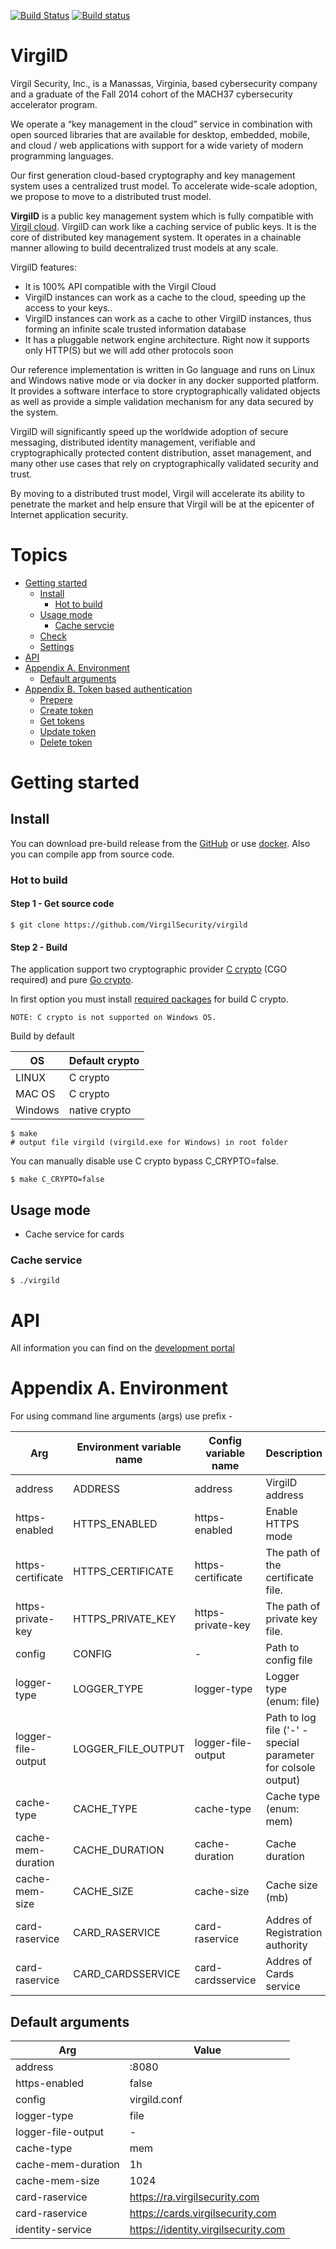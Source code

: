 [![Build Status](https://travis-ci.org/VirgilSecurity/virgild.svg?branch=master)](https://travis-ci.org/VirgilSecurity/virgild)
[![Build status](https://ci.appveyor.com/api/projects/status/pdaahgsdva7bd0w3/branch/master?svg=true)](https://ci.appveyor.com/project/tochka/virgild/branch/master)

# VirgilD

Virgil Security, Inc., is a Manassas, Virginia, based cybersecurity company and a graduate of the Fall 2014 cohort of the MACH37 cybersecurity accelerator program.

We operate a “key management in the cloud” service in combination with open sourced libraries that are available for desktop, embedded, mobile, and cloud / web applications with support for a wide variety of modern programming languages.

Our first generation cloud-based cryptography and key management system uses a centralized trust model.  To accelerate wide-scale adoption, we propose to move to a distributed trust model.

**VirgilD** is a public key management system which is fully compatible with [Virgil cloud](https://virgilsecurity.com). VirgilD can work like a caching service of public keys. It is the core of distributed key management system. It operates in a chainable manner allowing to build decentralized trust models at any scale.

VirgilD features:
- It is  100% API compatible with the Virgil Cloud
- VirgilD instances can work as a cache to the cloud, speeding up the access to your keys..
- VirgilD instances can work as a cache to other VirgilD instances, thus forming an infinite scale trusted information database
- It has a pluggable network engine architecture. Right now it supports only HTTP(S) but we will add other protocols soon

Our reference implementation is written in Go language and runs on Linux and Windows  native mode or via docker in any docker supported platform. It provides a software interface to store cryptographically validated objects as well as provide a simple validation mechanism for any data secured by the system.

VirgilD will significantly speed up the worldwide adoption of secure messaging, distributed identity management, verifiable and cryptographically protected content distribution, asset management, and many other use cases that rely on cryptographically validated security and trust.

By moving to a distributed trust model, Virgil will accelerate its ability to penetrate the market and help ensure that Virgil will be at the epicenter of Internet application security.

# Topics
* [Getting started](#getting-started)
	* [Install](#install)
		* [Hot to build](#hot-to-build)  
	* [Usage mode](#usage-mode)
		* [Cache servcie](#cache-servcie)		
	* [Check](#check)
	* [Settings](#settings)
* [API](#api)
* [Appendix A. Environment](#appendix-a-environment)
	* [Default arguments](#default-arguments)
* [Appendix B. Token based authentication](#appendix-b-token-based-authentication)
	* [Prepere](#prepere)
	* [Create token](#create-token)
	* [Get tokens](#get-tokens)
	* [Update token](#update-token)
	* [Delete token](#delete-token)

# Getting started

## Install

You can download pre-build release from the [GitHub](https://github.com/VirgilSecurity/virgild/releases) or use [docker](https://hub.docker.com/r/virgilsecurity/virgild/). Also you can compile app from source code.

### Hot to build

#### Step 1 - Get source code
``` shell
$ git clone https://github.com/VirgilSecurity/virgild
```

#### Step 2 - Build
The application support two cryptographic provider [C crypto](https://github.com/VirgilSecurity/virgil-crypto) (CGO required) and pure [Go crypto](https://gopkg.in/virgil.v4).

In first option you must install [required packages](https://github.com/VirgilSecurity/virgil-crypto#build-prerequisites) for build C crypto.

`NOTE: C crypto is not supported on Windows OS. `

Build by default

 OS       | Default crypto
 ---------|-----------------------|
 LINUX    | C crypto
 MAC OS   | C crypto
 Windows  | native crypto

``` shell
$ make
# output file virgild (virgild.exe for Windows) in root folder
```

You can manually disable use C crypto bypass C_CRYPTO=false.
``` shell
$ make C_CRYPTO=false
```


## Usage mode
* Cache service for cards

### Cache service

``` shell
$ ./virgild
```


# API
All information you can find on the [development portal](https://developer.virgilsecurity.com/docs/api-reference/card-service/)

# Appendix A. Environment

For using command line arguments (args) use prefix -

Arg | Environment variable name | Config variable name | Description
---|---|---|---
 address | ADDRESS | address | VirgilD address
 https-enabled | HTTPS_ENABLED | https-enabled | Enable HTTPS mode
 https-certificate | HTTPS_CERTIFICATE | https-certificate | The path of the certificate file.
 https-private-key | HTTPS_PRIVATE_KEY | https-private-key | The path of private key file.
 config | CONFIG | - | Path to config file
 logger-type | LOGGER_TYPE | logger-type | Logger type (enum: file)
 logger-file-output | LOGGER_FILE_OUTPUT | logger-file-output | Path to log file ('-' - special parameter for colsole output)
 cache-type | CACHE_TYPE | cache-type | Cache type (enum: mem)
 cache-mem-duration | CACHE_DURATION | cache-duration | Cache duration
 cache-mem-size | CACHE_SIZE | cache-size | Cache size (mb)
 card-raservice | CARD_RASERVICE | card-raservice | Addres of Registration authority
 card-raservice | CARD_CARDSSERVICE | card-cardsservice | Addres of Cards service


## Default arguments

 Arg | Value
 ---|---
 address | :8080
 https-enabled | false
 config | virgild.conf
 logger-type | file
 logger-file-output | -
 cache-type | mem
 cache-mem-duration | 1h
 cache-mem-size | 1024
 card-raservice | https://ra.virgilsecurity.com
 card-raservice | https://cards.virgilsecurity.com
 identity-service | https://identity.virgilsecurity.com
